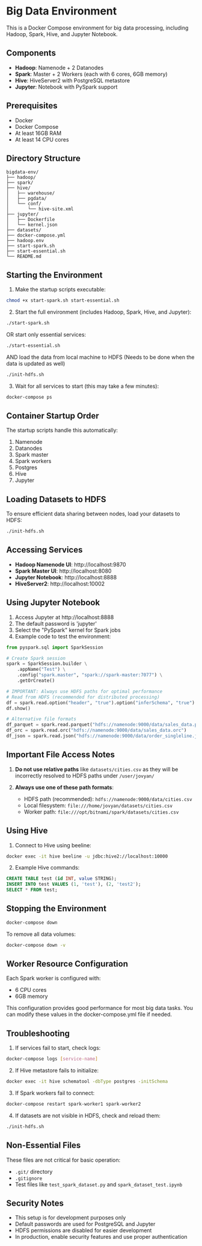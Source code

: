 # Big Data Environment

This is a Docker Compose environment for big data processing, including Hadoop, Spark, Hive, and Jupyter Notebook.

## Components

- **Hadoop**: Namenode + 2 Datanodes
- **Spark**: Master + 2 Workers (each with 6 cores, 6GB memory)
- **Hive**: HiveServer2 with PostgreSQL metastore
- **Jupyter**: Notebook with PySpark support

## Prerequisites

- Docker
- Docker Compose
- At least 16GB RAM
- At least 14 CPU cores

## Directory Structure

```
bigdata-env/
├── hadoop/
├── spark/
├── hive/
│   ├── warehouse/
│   ├── pgdata/
│   └── conf/
│       └── hive-site.xml
├── jupyter/
│   ├── Dockerfile
│   └── kernel.json
├── datasets/
├── docker-compose.yml
├── hadoop.env
├── start-spark.sh
├── start-essential.sh
└── README.md
```

## Starting the Environment

1. Make the startup scripts executable:
```bash
chmod +x start-spark.sh start-essential.sh
```

2. Start the full environment (includes Hadoop, Spark, Hive, and Jupyter):
```bash
./start-spark.sh
```

OR start only essential services:
```bash
./start-essential.sh
```

AND load the data from local machine to HDFS (Needs to be done when the data is updated as well)
```bash
./init-hdfs.sh
```

3. Wait for all services to start (this may take a few minutes):
```bash
docker-compose ps
```

## Container Startup Order
The startup scripts handle this automatically:
1. Namenode
2. Datanodes
3. Spark master
4. Spark workers
5. Postgres
6. Hive
7. Jupyter

## Loading Datasets to HDFS
To ensure efficient data sharing between nodes, load your datasets to HDFS:
```bash
./init-hdfs.sh
```

## Accessing Services

- **Hadoop Namenode UI**: http://localhost:9870
- **Spark Master UI**: http://localhost:8080
- **Jupyter Notebook**: http://localhost:8888
- **HiveServer2**: http://localhost:10002

## Using Jupyter Notebook

1. Access Jupyter at http://localhost:8888
2. The default password is 'jupyter'
3. Select the "PySpark" kernel for Spark jobs
4. Example code to test the environment:

```python
from pyspark.sql import SparkSession

# Create Spark session
spark = SparkSession.builder \
    .appName("Test") \
    .config("spark.master", "spark://spark-master:7077") \
    .getOrCreate()

# IMPORTANT: Always use HDFS paths for optimal performance
# Read from HDFS (recommended for distributed processing)
df = spark.read.option("header", "true").option("inferSchema", "true").csv("hdfs://namenode:9000/data/cities.csv")
df.show()

# Alternative file formats
df_parquet = spark.read.parquet("hdfs://namenode:9000/data/sales_data.parquet")
df_orc = spark.read.orc("hdfs://namenode:9000/data/sales_data.orc")
df_json = spark.read.json("hdfs://namenode:9000/data/order_singleline.json")
```

## Important File Access Notes

1. **Do not use relative paths** like `datasets/cities.csv` as they will be incorrectly resolved to HDFS paths under `/user/jovyan/`

2. **Always use one of these path formats**:
   - HDFS path (recommended): `hdfs://namenode:9000/data/cities.csv`
   - Local filesystem: `file:///home/jovyan/datasets/cities.csv`
   - Worker path: `file:///opt/bitnami/spark/datasets/cities.csv`

## Using Hive

1. Connect to Hive using beeline:
```bash
docker exec -it hive beeline -u jdbc:hive2://localhost:10000
```

2. Example Hive commands:
```sql
CREATE TABLE test (id INT, value STRING);
INSERT INTO test VALUES (1, 'test'), (2, 'test2');
SELECT * FROM test;
```

## Stopping the Environment

```bash
docker-compose down
```

To remove all data volumes:
```bash
docker-compose down -v
```

## Worker Resource Configuration
Each Spark worker is configured with:
- 6 CPU cores
- 6GB memory

This configuration provides good performance for most big data tasks. You can modify these values in the docker-compose.yml file if needed.

## Troubleshooting

1. If services fail to start, check logs:
```bash
docker-compose logs [service-name]
```

2. If Hive metastore fails to initialize:
```bash
docker exec -it hive schematool -dbType postgres -initSchema
```

3. If Spark workers fail to connect:
```bash
docker-compose restart spark-worker1 spark-worker2
```

4. If datasets are not visible in HDFS, check and reload them:
```bash
./init-hdfs.sh
```

## Non-Essential Files
These files are not critical for basic operation:
- `.git/` directory
- `.gitignore`
- Test files like `test_spark_dataset.py` and `spark_dataset_test.ipynb`

## Security Notes

- This setup is for development purposes only
- Default passwords are used for PostgreSQL and Jupyter
- HDFS permissions are disabled for easier development
- In production, enable security features and use proper authentication 
